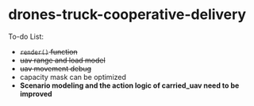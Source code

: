 # drones-truck-cooperative-delivery

To-do List: 
- ~~`render()` function~~
- ~~uav range and load model~~
- ~~uav movement debug~~
- capacity mask can be optimized
- **Scenario modeling and the action logic of carried_uav need to be improved**
